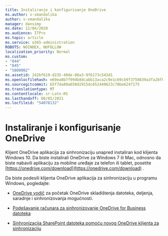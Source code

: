 ```yaml
---
title: Instaliranje i konfigurisanje OneDrive
ms.author: v-smandalika
author: v-smandalika
manager: dansimp
ms.date: 12/04/2020
ms.audience: ITPro
ms.topic: article
ms.service: o365-administration
ROBOTS: NOINDEX, NOFOLLOW
localization_priority: Normal
ms.custom:
- "844"
- "845"
- "5800002"
ms.assetid: 242bf619-d235-49de-88a3-9f6173c542d1
ms.openlocfilehash: e69ea8b7f99db8dcabb13aca2c9e1c69cb9f3758839a3fa28f0b0b9a5b6a534c
ms.sourcegitcommit: b5f7da89a650d2915dc652449623c78be6247175
ms.translationtype: MT
ms.contentlocale: sr-Latn-RS
ms.lasthandoff: 08/05/2021
ms.locfileid: "54078132"
---
```

# <a name="install-and-configure-onedrive"></a>Instaliranje i konfigurisanje OneDrive

Klijent OneDrive aplikacija za sinhronizaciju unapred instaliran kod klijenta Windows 10. Da biste instalirali OneDrive za Windows 7 ili Mac, odnosno da biste nabavili aplikaciju za mobilne uređaje za telefon ili tablet, posetite [https://onedrive.com/download](https://onedrive.com/download) .
  
Da biste podesili klijenta OneDrive aplikacija za sinhronizaciju u programu Windows, pogledajte:
  
- [OneDrive vodič](https://admin.microsoft.com/adminportal/home#/modernonboarding/onedrivequickstartguide) za početak OneDrive skladištenja datoteka, deljenja, saradnje i sinhronizovanja mogućnosti.

- [Podešavanje računara za sinhronizovanje OneDrive for Business datoteka](https://go.microsoft.com/fwlink/?linkid=533375)

- [Sinhronizacija SharePoint datoteka pomoću novog OneDrive klijenta za sinhronizaciju](https://go.microsoft.com/fwlink/?linkid=871666)
